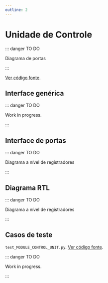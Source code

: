 ```yaml
---
outline: 2
---
```


# Unidade de Controle <Badge type="info" text="MODULE_CONTROL_UNIT.vhd"/>

::: danger TO DO

Diagrama de portas

:::

[Ver código fonte](https://github.com/pfeinsper/24a-CTI-RISCV/blob/main/src/MODULE_CONTROL_UNIT.vhd).

## Interface genérica

::: danger TO DO

Work in progress.

:::

## Interface de portas

::: danger TO DO

Diagrama a nível de registradores

:::

## Diagrama RTL

::: danger TO DO

Diagrama a nível de registradores

:::

## Casos de teste

`test_MODULE_CONTROL_UNIT.py`.
[Ver código fonte](https://github.com/pfeinsper/24a-CTI-RISCV/blob/main/test/test_MODULE_CONTROL_UNIT.py).

::: danger TO DO

Work in progress.

:::
